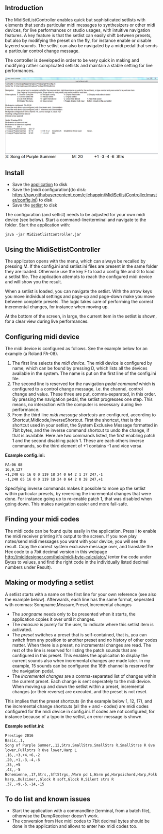 ## Introduction
The MidiSetListController enables quick but sophisticated setlists with elements that sends particular midi messages to synthesizers or other midi devices, for live performances or studio usages, with intuitive navigation features. A key feature is that the setlist can easily shift between presets, but also by modifying the preset on the fly, for instance enable or disable layered sounds. The setlist can also be navigated by a midi pedal that sends a particular control change message.

The controller is developed in order to be very quick in making and modifying rather complicated setlists and maintain a stable setting for live performances. 

![screenshot](https://github.com/ejlchappin/MidiSetlistController/raw/master/MidiSetlistController.png)

## Install
* Save the [application](https://github.com/ejlchappin/MidiSetlistController/raw/master/MidiSetlistController.jar) to disk
* Save the [midi configuration](to disk: https://raw.githubusercontent.com/ejlchappin/MidiSetlistController/master/config.ini) to disk
* Save the [setlist](https://raw.githubusercontent.com/ejlchappin/MidiSetlistController/master/setlist.ini) to disk

The configuration (and setlist) needs to be adjusted for your own midi device (see below). Start a command-line/terminal and navigate to the folder. Start the application with:

```
java -jar MidiSetlistController.jar
```

## Using the MidiSetlistController
The applicaton opens with the menu, which can always be recalled by pressing M. If the config.ini and setlist.ini files are present in the same folder they are loaded. Otherwise use the key F to load a config file and G to load a setlist file. The application attempts to reach the configured midi device and will show you the result. 

When a setlist is loaded, you can navigate the setlist. With the arrow keys you move individual settings and page-up and page-down make you move between complete presets. The logic takes care of performing the correct incremental changes, for instance when moving up.

At the bottom of the screen, in large, the current item in the setlist is shown, for a clear view during live performances.

## Configuring midi device
The midi device is configured as follows. See the example below for an example (a Roland FA-08).

1. The first line selects the *midi device*. The midi device is configured by name, which can be found by pressing D, which lists all the devices available in the system. The name is put on the first line of the config.ini file.
2. The second line is reserved for the navigation *pedal command* which is configured to a control change message, i.e. the channel, control change and value. These three are put, comma-separated, in this order. By pressing the navigation pedal, the setlist progresses one step. This means, no interaction with the computer is necessary during live performance.
3. From the third line *midi message shortcuts* are configured, according to Shortcut,Midicode,InverseShortcut. First the shortcut, that is the shortcut used in your setlist, the System Exclusive Message formatted in 7bit bytes, and the inverse command shortcut to undo the change, if that is available. Here are two commands listed, the first enabling patch 1 and the second disabling patch 1. These are each others inverse commands, so the third element of +1 contains -1 and vice versa. 

**Example config.ini:**

```
FA-06 08
16,9,127
+1,240 65 16 0 0 119 18 24 0 64 2 1 37 247,-1
-1,240 65 16 0 0 119 18 24 0 64 2 0 38 247,+1
```

Specifying inverse commands makes it possible to move up the setlist within particular presets, by reversing the incremental changes that were done. For instance going up to re-enable patch 1, that was disabled when going down. This makes navigation easier and more fail-safe.

## Finding your midi codes
The midi code can be found quite easily in the application. Press I to enable the midi receiver printing it's output to the screen. If you now play notes/send midi messages you want with your device, you will see the result. Copy the correct system exclusive message over, and translate the Hex code to a 7bit decimal version in this webpage http://mididesigner.com/help/midi-byte-calculator/ (enter the code under Bytes to values, and find the right code in the individually listed decimal numbers under Result).

## Making or modyfing a setlist
A setlist starts with a name on the first line for your own reference (see also the example below). Afterwards, each line has the same format, seperated with commas: Songname,Measure,Preset,Incremental changes

* The *songname* needs only to be presented when it starts, the application copies it over until it changes.
* The *measure* is purely for the user, to indicate where this setlist item is activated.
* The *preset* switches a preset that is self-contained, that is, you can switch from any position to another preset and no history of other codes matter. When there is a preset, no incremental changes are read. The rest of the line is reserved for listing the patch sounds that are configured in this preset. This enables the applicaiton to display the current sounds also when incremental changes are made later. In my example, 15 sounds can be configured the 16th channel is reserved for the navigation pedal.
* The *incremental changes* are a comma-separated list of changes within the current preset. Each change is sent seperately to the midi device. When moving up and down the setlist within a preset, incremental changes (or their reverse) are executed, and the preset is not reset.

This implies that the preset shortcuts (in the example below 1, 12, 17), and the incremental change shortcuts (all the + and - codes) are midi codes configured for the midi device in config.ini. If codes are not configured, for instance because of a typo in the setlist, an error message is shown.

**Example setlist.ini:**
```
Prestige 2016
Basic,,1,
Song of Purple Summer,,12,Strs,SmallStrs,SmallStrs R,SmallStrss R 8ve lower,Fullstrs R 8ve lower,Harp L
,16,,+3,+4,+6,-2
,20,,+1,-3,-4,-6
,35,,+5
,43,,-5
Bohemienne,,17,Strs,,SftStrgs,,Warm pd L,Warm pd,Harpsichord,Harp,Folk harp,,Dulcimer,,Glock R soft,Glock R,Silent strs R
,37,,+9,-5,-14,-15
```

## To do list and known issues

* Start the application with a commandline (terminal, from a batch file), otherwise the DumpReceiver doesn't work. 
* The conversion from Hex midi codes to 7bit decimal bytes should be done in the application and allows to enter hex midi codes too.
